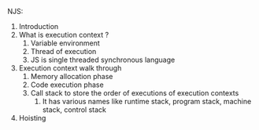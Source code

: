 NJS:

1. Introduction
2. What is execution context ?
   1. Variable environment
   2. Thread of execution
   3. JS is single threaded synchronous language
3. Execution context walk through
   1. Memory allocation phase
   2. Code execution phase
   3. Call stack to store the order of executions of execution contexts
      1. It has various names like runtime stack, program stack, machine stack, control stack
4. Hoisting
